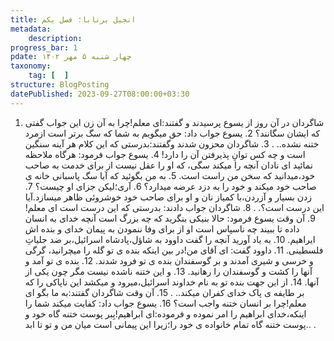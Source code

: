 ```yaml
---
title: انجیل برنابا؛ فصل یکم
metadata:
    description:
progress_bar: 1
pdate: چهار شنبه ۵ مهر ۱۴۰۲    
taxonomy:
    tag: [  ]
structure: BlogPosting
datePublished: 2023-09-27T08:00:00+03:30
---
```

 1. شاگردان در آن روز از یسوع پرسیدند و گفتند:ای معلم!چرا به آن زن این جواب گفتی که ایشان سگانند؟ 2. یسوع جواب داد:   حق میگویم به شما که سگ برتر است ازمرد ختنه نشده.. .  3.  شاگردان محزون شدند وگفتند:بدرستی که این کلام هر آینه سنگین است و چه کس توانِ پذیرفتن آن را دارد! 4.  یسوع جواب فرمود:   هرگاه ملاحظه نمائید ای نادان آنچه را میکند سگی، که او را عقل نیست از برای خدمت به صاحب خود،میدانید که سخن من راست است.  5.  به من بگوئید که آیا سگ پاسبانی خانه ی صاحب خود میکند و خود را به دزد عرضه میدارد؟ 6.  آری؛لیکن جزای او چیست؟   7. زدن بسیار و آزردن،با کمیاز نان و او برای صاحب خود خوشروئی ظاهر میسازد.آیا این درست است؟. .   8.  شاگردان جواب دادند: بدرستی که این درست است ای معلم! 9.  آن وقت یسوع فرمود:   حالا بنیکی بنگرید که چه بزرگ است آنچه خدای به انسان داده تا ببیند چه ناسپاس است او از برای وفا ننمودن به پیمان خدای و بنده اش ایراهیم. 10.  به یاد آورید آنچه را گفت داوود به شاؤل،پادشاه اسرائیل،بر ضد جلیاتِ فلسطینی. 11. داوود گفت: ای آقای من!در بین اینکه بنده ی تو گله را میچرانید، گرگی و خرسی و شیری آمدند و بر گوسفندان بنده ی تو فرود شدند. 12.  بنده ی تو آمد و آنها را کشت و گوسفندان را رهانید. 13.  و این ختنه ناشده نیست مگر چون یکی از آنها. 14.  از این جهت بنده تو به نام خداوند اسرائیل،میرود و میکشد این ناپاکی را که بر طایفه ی پاک خدای کفران میکند.. .  15.  آن وقت شاگردان گفتند:به ما بگو ای معلم!چرا بر انسان ختنه واجب است؟ 16. یسوع جواب داد:   کفایت میکند شما را اینکه،خدای ابراهیم را امر نموده و فرموده:ای ابراهیم!بِبر پوست ختنه گاه خود و پوست ختنه گاه تمام خانواده ی خود را؛زیرا این پیمانی است میان من و تو تا ابد.. . 